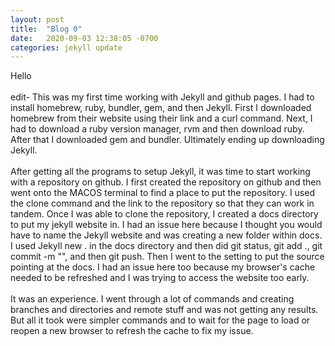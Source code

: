 ```yaml
---
layout: post
title:  "Blog 0"
date:   2020-09-03 12:38:05 -0700
categories: jekyll update
---
```

Hello
<br />
<br />
edit- This was my first time working with Jekyll and github pages. I had to install homebrew, ruby, bundler, gem, and then Jekyll. First I downloaded homebrew from their website using their link and a curl command. Next, I had to download a ruby version manager, rvm and then download ruby. After that I downloaded gem and bundler. Ultimately ending up downloading Jekyll. 
<br />
<br />
After getting all the programs to setup Jekyll, it was time to start working with a repository on github. I first created the repository on github and then went onto the MACOS terminal to find a place to put the repository. I used the clone command and the link to the repository so that they can work in tandem. Once I was able to clone the repository, I created a docs directory to put my jekyll website in. I had an issue here because I thought you would have to name the Jekyll website and was creating a new folder within docs. I used Jekyll new . in the docs directory and then did git status, git add ., git commit -m "", and then git push. Then I went to the setting to put the source pointing at the docs. I had an issue here too because my browser's cache needed to be refreshed and I was trying to access the website too early.
<br />
<br />
It was an experience. I went through a lot of commands and creating branches and directories and remote stuff and was not getting any results. But all it took were simpler commands and to wait for the page to load or reopen a new browser to refresh the cache to fix my issue. 
